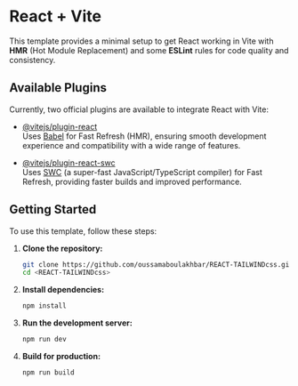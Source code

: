 
# React + Vite

This template provides a minimal setup to get React working in Vite with **HMR** (Hot Module Replacement) and some **ESLint** rules for code quality and consistency.

## Available Plugins

Currently, two official plugins are available to integrate React with Vite:

- [@vitejs/plugin-react](https://github.com/vitejs/vite-plugin-react/blob/main/packages/plugin-react/README.md)  
  Uses [Babel](https://babeljs.io/) for Fast Refresh (HMR), ensuring smooth development experience and compatibility with a wide range of features.

- [@vitejs/plugin-react-swc](https://github.com/vitejs/vite-plugin-react-swc)  
  Uses [SWC](https://swc.rs/) (a super-fast JavaScript/TypeScript compiler) for Fast Refresh, providing faster builds and improved performance.

## Getting Started

To use this template, follow these steps:

1. **Clone the repository:**
   ```bash
   git clone https://github.com/oussamaboulakhbar/REACT-TAILWINDcss.git
   cd <REACT-TAILWINDcss>
   ```

2. **Install dependencies:**
   ```bash
   npm install
   ```

3. **Run the development server:**
   ```bash
   npm run dev
   ```

4. **Build for production:**
   ```bash
   npm run build
   ```

